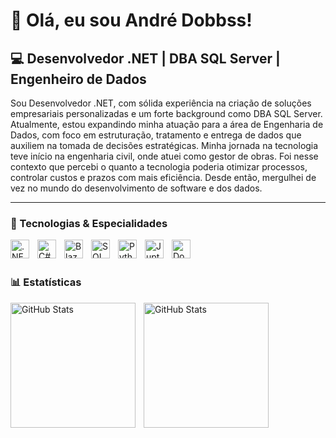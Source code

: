 # 👋 Olá, eu sou André Dobbss!

## 💻 Desenvolvedor .NET | DBA SQL Server | Engenheiro de Dados

Sou Desenvolvedor .NET, com sólida experiência na criação de soluções empresariais personalizadas e um forte background como DBA SQL Server. Atualmente, estou expandindo minha atuação para a área de Engenharia de Dados, com foco em estruturação, tratamento e entrega de dados que auxiliem na tomada de decisões estratégicas.
Minha jornada na tecnologia teve início na engenharia civil, onde atuei como gestor de obras. Foi nesse contexto que percebi o quanto a tecnologia poderia otimizar processos, controlar custos e prazos com mais eficiência. Desde então, mergulhei de vez no mundo do desenvolvimento de software e dos dados.

---

### 🤖 Tecnologias & Especialidades


<img 
    align="left" 
    alt=".NET" 
    title=".NET"
    width="30px" 
    style="padding-right: 10px;" 
    src="https://cdn.jsdelivr.net/gh/devicons/devicon@latest/icons/dot-net/dot-net-plain-wordmark.svg"
/>

<img 
    align="left" 
    alt="C#" 
    title="C#"
    width="30px" 
    style="padding-right: 10px;" 
    src="https://cdn.jsdelivr.net/gh/devicons/devicon@latest/icons/csharp/csharp-original.svg"
/>

<img 
    align="left" 
    alt="Blazor" 
    title="Blazor"
    width="30px" 
    style="padding-right: 10px;" 
    src="https://cdn.jsdelivr.net/gh/devicons/devicon@latest/icons/blazor/blazor-original.svg"
/>

<img 
    align="left" 
    alt="SQL Server" 
    title="SQL Server"
    width="30px" 
    style="padding-right: 10px;" 
    src="https://cdn.jsdelivr.net/gh/devicons/devicon@latest/icons/microsoftsqlserver/microsoftsqlserver-original.svg"
/>

<img 
    align="left" 
    alt="Python" 
    title="Python"
    width="30px" 
    style="padding-right: 10px;" 
    src="https://cdn.jsdelivr.net/gh/devicons/devicon@latest/icons/python/python-original.svg"
/>

<img 
    align="left" 
    alt="Jupter" 
    title="Jupter"
    width="30px" 
    style="padding-right: 10px;" 
    src="https://cdn.jsdelivr.net/gh/devicons/devicon@latest/icons/jupyter/jupyter-original-wordmark.svg"
/>

<img 
    align="left" 
    alt="Docker" 
    title="Docker"
    width="30px" 
    style="padding-right: 10px;" 
    src="https://cdn.jsdelivr.net/gh/devicons/devicon@latest/icons/docker/docker-original-wordmark.svg"
/>

<br/>
<br/>

### 📊 Estatísticas

<p>
  <img 
    align="left" 
    alt="GitHub Stats" 
    height="200" 
    style="padding-right: 10px;" 
    src="https://github-readme-stats.vercel.app/api?username=andredobbss&show_icons=true&theme=tokyonight&include_all_commits=true&locale=pt-br" 
  />

<img 
      align="left" 
      alt="GitHub Stats" 
      height="200" 
      src="https://github-readme-stats.vercel.app/api/top-langs/?username=andredobbss&theme=tokyonight&layout=compact&custom_title=Tecnologias&langs_count=9" 
  />


<br/>


